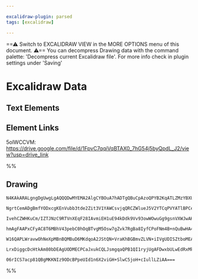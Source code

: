 ```yaml
---

excalidraw-plugin: parsed
tags: [excalidraw]

---
```

==⚠  Switch to EXCALIDRAW VIEW in the MORE OPTIONS menu of this document. ⚠== You can decompress Drawing data with the command palette: 'Decompress current Excalidraw file'. For more info check in plugin settings under 'Saving'



# Excalidraw Data

## Text Elements
## Element Links
5olWCCVM: https://drive.google.com/file/d/1FpvC7qqiVqBTAX0_7hG54j5byQpdL_J2/view?usp=drive_link

%%
## Drawing
```compressed-json
N4KAkARALgngDgUwgLgAQQQDwMYEMA2AlgCYBOuA7hADTgQBuCpAzoQPYB2KqATLZMzYBXUtiRoIACyhQ4zZAHoFAc0JRJQgEYA6bGwC2CgF7N6hbEcK4OCtptbErHALRY8RMpWdx8Q1TdIEfARcZgRmBShcZQUebQBGeISaOiCEfQQOKGZuAG1wMFAwYogSbggAVjZ8AHUAYTqANQBZFOLIWERy9M0EYmJcTWC2ksxuZwB2AAYJ7R4K/hKYcYmA

NgrtCemADgBmfYODxcgKEnVubb3tde2Zit3V1YAWCsvjqQRCZWlueJ5V2YTCqPVYATlBPCeEx4uz4BUg1mUwzQU3ezCgpDYAGsEHVqmxSOUAMTxBCk0kjSCaXDYLHKTFCDjEPH4AnlDHWZhwXCBLKUiAAM0I+HwAGVYMj0IIPPz0ZicTUzpJuHD2hA5diEOKYJL1dUyu8Gd8OOEcmh4u82NzsGpluapqj4RB6cI4ABJYhm1C5AC67wF5AyHu4HCE

IvehCZWHKuCm/IZTJNzC9RTVnXEqF28IAvmiEH1uE94kDdk9Vv93owWOwuGg9gsnVXWJwAHKcMS/fbxCo8KagiagiPMAAiaSgBbQAoIYXemmETIAosEMlkvb73kI4ANx8RfkDtvFVrtQattqCe+8iBwseVpLJ5EoyIRGNplGw2EiELoDAohcEFMQCjxAAYnA9B1BMACOkGEI0kEAEIACoAIIABpTAA+hMkgAOIVE8ABWFSaDAACKW4ADIYQAUjwC

hmAgFAAPxCFyAC8T6MBhV43pebC0hOqBTvgM5Osw7gZvk7RgBa8IyfCPoFNm4B+nQuBwHA4q4OO3CptAkjpBmEBEN8UAjAwhCMfBNJ0gmzL4oSEhEgKLmueZ2AiLyUBuuO+jivKuIOcS5JkkgiwQB5pBeT56TWbSLqMvZrKOegHIcFyPKZGZ4WRdFvnAcKYoSkZ0oGgUEWeVlMV+RimqKsQ5xoKqkC5VVvn+Zq2q6qVu45ZVWTVQASsIxqmr8fVR

W16QAPLWravwOhNeXpMBnBQMBuD6MKdqoA2JStQN+VraKhBGBmvZLVN+iIVgUDISZtboMEArZeVB3ee1USkHdUVsBQBm4LuaChuGb39R96QLkyyG/f9IRA+gPKYlQl2HekMPI4h8BGXZ5niZiIqodwEy7Ekly7NsLwTE8kKgk8Tzhfj1T4AAmtwJ5xKCiQgqCUzbDw/PbOFRjvvoumNgQQgZlM2gVFz3bxEpqMQ/ow2JUmXoQLj4X0iQJ1nSqjol

LrxDiggcDcHtkAm80bDEAgUODMECPCaJxukCQLJsmgqaQPB1QI1ryjUgAFDwxbULwEdRxMkcyxUACU/KDQgyhhjy5SkMHuBh7sqK8Hnkcwvn8dJ0rYOTVkHU4rNUA1l6IP4OFAabQgKdRh7HDKOLaqZE7gkYlL7zYEQFtoIPCDvBwrfcBPlpCFAV4ZhP5clHYBEINg2SitPcC2/bjtDIJruT+VNJ14wiHvvgPclOm5RhMEW81vyHnogYWNdMDYZN

06rICS7acp81QBgMKKNIz9ODcBPpeUId1n6X2viGH+SlwC5joH+cIullLZiAA===
```
%%